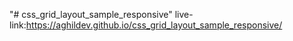 "# css_grid_layout_sample_responsive" 
live-link:https://aghildev.github.io/css_grid_layout_sample_responsive/
